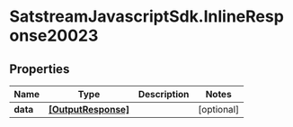 # SatstreamJavascriptSdk.InlineResponse20023

## Properties
Name | Type | Description | Notes
------------ | ------------- | ------------- | -------------
**data** | [**[OutputResponse]**](OutputResponse.md) |  | [optional] 

